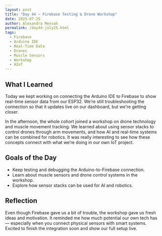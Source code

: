 ```yaml
---
layout: post
title: "Day 44 – Firebase Testing & Drone Workshop"
date: 2025-07-25
author: Alexandra Mensah
permalink: /day44-july25.html
tags:
  - Firebase
  - Arduino IDE
  - Real-Time Data
  - Drones
  - Muscle Sensors
  - Workshop
  - AIoT
---
```


## What I Learned

Today we kept working on connecting the Arduino IDE to Firebase to show real-time sensor data from our ESP32. We’re still troubleshooting the connection so that it updates live on our dashboard, but we're getting closer.

In the afternoon, the whole cohort joined a workshop on drone technology and muscle movement tracking. We learned about using sensor stacks to control drones through arm movements, and how AI and real-time systems can be combined for robotics. It was really interesting to see how these concepts connect with what we’re doing in our own IoT project.

## Goals of the Day

- Keep testing and debugging the Arduino-to-Firebase connection.
- Learn about muscle sensors and drone control systems in the workshop.
- Explore how sensor stacks can be used for AI and robotics.

## Reflection

Even though Firebase gave us a bit of trouble, the workshop gave us fresh ideas and motivation. It reminded me how much potential our own tech has — especially when you connect physical sensors with smart systems. Excited to finish the integration soon and show our full setup live.
